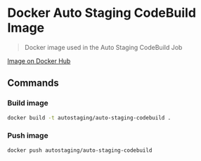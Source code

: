 # Docker Auto Staging CodeBuild Image

> Docker image used in the Auto Staging CodeBuild Job

[Image on Docker Hub](https://cloud.docker.com/u/autostaging/repository/docker/autostaging/auto-staging-codebuild/general)

## Commands

### Build image

``` bash
docker build -t autostaging/auto-staging-codebuild .
```

### Push image

``` bash
docker push autostaging/auto-staging-codebuild
```
